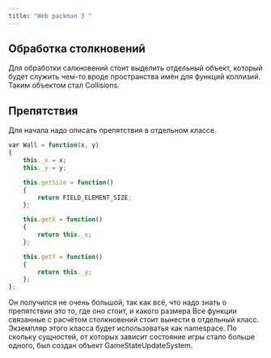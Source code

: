```yaml
---
title: "Web packman 3 "
---
```


## Обработка столкновений
Для обработки салкновений стоит выделить отдельный объект, который будет служить чем-то вроде пространства имён для функций коллизий.
Таким объектом стал Collisions.

## Препятствия
Для начала надо описать препятствия в отдельном классе.

```js
var Wall = function(x, y)
{
    this._x = x;
    this._y = y;

    this.getSize = function()
    {
        return FIELD_ELEMENT_SIZE;
    };

    this.getX = function()
    {
        return this._x;
    };

    this.getY = function()
    {
        return this._y;
    };
};

```
Он получился не очень большой, так как всё, что надо знать о препятствии это то, где оно стоит, и какого размера
Все функции связанные с расчётом cтолкновений стоит вынести в отдельный класс. Экземпляр этого класса будет использоватья как namespace.
По скольку сущностей, от которых зависит состояние игры стало больше одного, был создан объект GameStateUpdateSystem.
